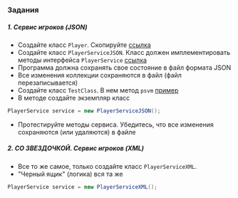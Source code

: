 ### Задания
##### 1. Сервис игроков (JSON)
- Создайте класс `Player`. Скопируйте [ссылка](https://github.com/EreminD/course-27.12/blob/main/src/main/java/ru/inno/course/basics/fs/hw/Player.java)
- Создайте класс `PlayerServiceJSON`. Класс должен имплементировать методы интерфейса `PlayerService` [ссылка](https://github.com/EreminD/course-27.12/blob/main/src/main/java/ru/inno/course/basics/fs/hw/PlayerService.java)
- Программа должна сохранять свое состояние в файл формата JSON
- Все изменения коллекции сохраняются в файл (файл перезаписывается)
- Создайте класс `TestClass`. В нем метод `psvm` [пример](https://github.com/EreminD/course-27.12/blob/main/src/main/java/ru/inno/course/basics/fs/hw/TestClass.java)
- В методе создайте экземпляр класс
```java
PlayerService service = new PlayerServiceJSON();
```
- Протестируйте методы сервиса. Убедитесь, что все изменения сохраняются (или удаляются) в файле

##### 2. СО ЗВЕЗДОЧКОЙ. Сервис игроков (XML)
- Все то же самое, только создайте класс `PlayerServiceXML`.
- "Черный ящик" (логика) вся та же
```java
PlayerService service = new PlayerServiceXML();
```